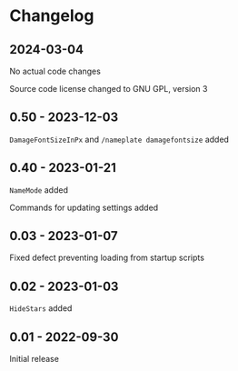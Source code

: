 # Changelog

## 2024-03-04

No actual code changes

Source code license changed to GNU GPL, version 3

## 0.50 - 2023-12-03

`DamageFontSizeInPx` and `/nameplate damagefontsize` added

## 0.40 - 2023-01-21

`NameMode` added

Commands for updating settings added

## 0.03 - 2023-01-07

Fixed defect preventing loading from startup scripts

## 0.02 - 2023-01-03

`HideStars` added

## 0.01 - 2022-09-30

Initial release
